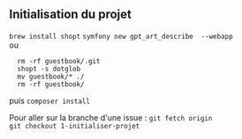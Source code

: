 ## Initialisation du projet

` brew install shopt `
`symfony new gpt_art_describe  --webapp`  
ou  
``` symfony new --dir=guestbook --webapp --version=7.1    
  rm -rf guestbook/.git
  shopt -s dotglob
  mv guestbook/* ./
  rm -rf guestbook/
```

puis `composer install `  


Pour aller sur la branche d'une issue : ``` git fetch origin                             
git checkout 1-initialiser-projet ```

